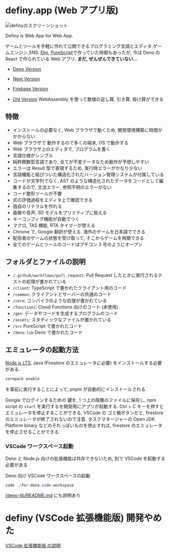 # definy.app (Web アプリ版)

![definyのスクリーンショット](https://repository-images.githubusercontent.com/168463361/72534f00-ec72-11e9-94f3-370ab473bc28)

Definy is Web App for Web App.

ゲームとツールを手軽に作れて公開できるプログラミング言語とエディタ,ゲームエンジン,SNS.
[Elm](https://elm-lang.org/),
[PureScript](https://www.purescript.org/)で作っていた時期もあったが, 今は Deno
の React で作られている Web アプリ. **まだ, ぜんぜんできていない...**

- [Deno Version](https://definy.deno.dev/)

- [Next Version](https://definy.vercel.app/?hl=ja)

- [Firebase Version](https://definy.app/?hl=ja)

- [Old Version](https://definy-old.web.app/) WebAssembly を使って数値の足し算,
  引き算, 掛け算ができる

## 特徴

- インストールの必要なく, Web ブラウザで動くため, 開発環境構築に時間がかからない
- Web ブラウザで 動作するので多くの端末, OS で動作する
- Web ブラウザ上のエディタで, プログラムを書く
- 言語仕様がシンプル
- 純粋関数型言語であり, 全てが不変データなため動作が予想しやすい
- エラーは Result 型で表現するため, 実行時エラーがかなり少ない
- 言語機能と結びついた構造化されたバージョン管理システムが付属している
- コードが文字列でなく, AST
  のような構造化されたデータをコードとして編集するので, 文法エラー,
  参照不明のエラーがない
- コード整形ツールが不要
- 式の評価過程をエディタ上で確認できる
- 独自のリテラルを作れる
- 画像や音声, 3D モデルをプリミティブに扱える
- キーコンフィグ機能が自動でつく
- マクロ, TAS 機能, RTA タイマーが使える
- Chrome で, Google 翻訳が使える. 海外のゲームを日本語でできる
- 配信者のゲームの状態を受け取って, そこからゲームを再開できる
- 全てのゲームとツールのコードはプチコン 3 号のようにオープン

## フォルダとファイルの説明

- `/.github/workflows/pull_request`: Pull Request
  したときに実行されるテストの処理が書かれている
- `/client`: TypeScript で書かれたクライアント用のコード
- `/common`: クライアントとサーバーの共通のコード
- `/core`: コンパイラのような処理が書かれている
- `/functions`: Cloud Functions 向けのコード (未使用)
- `/gen`: データやコードを生成するプログラムのコード
- `/assets`: スタティックなファイルが置かれている
- `/src` PureScript で書かれたコード
- `/deno-lib` Deno で書かれたコード

## エミュレータの起動方法

[Node.js LTS](https://nodejs.org/ja/), Java (Firestore のエミュレータに必要)
をインストールする必要がある.

```ps1
corepack enable
```

を事前に実行することによって, pnpm が自動的にインストールされる

Google でログインするための 鍵を, 1 つ上の階層のファイルに保存し, npm script の
`start` を実行するを開発用にアプリが起動する. Ctrl + C キーを押すと
エミュレータを停止することができる. VSCode の ゴミ箱ボタンだと, firestore
のエミュレータが終了されないので注意. タスクマネージャーの Open JDK Platform
binary などのそれっぽいものを停止すれば, firestore
のエミュレータを停止させることができる.

### VSCode ワークスペース起動

Deno と Node.js 向けの拡張機能は共存できないため, 別で VSCode
を起動する必要がある

Deno 向け VSCode ワークスペースの起動

```ps1
code ./for-deno.code-workspace
```

[/deno-lib/README.md](./deno-lib/README.md) にも説明あり

# definy (VSCode 拡張機能版) 開発やめた

[VSCode 拡張機能版 の説明](definyVSCodeExtension.md)
